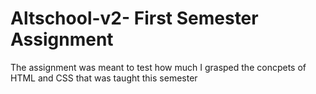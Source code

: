 # Altschool-v2- First Semester Assignment 
The assignment was meant to test how much I grasped the concpets of  HTML and CSS that was taught this semester
